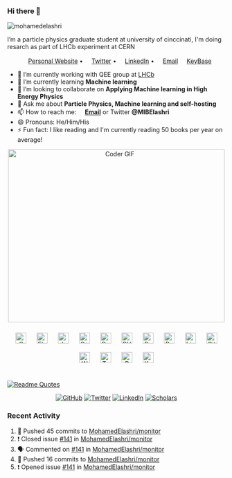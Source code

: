 ### Hi there 👋

<p align="left"> <img src="https://komarev.com/ghpvc/?username=mohamedelashri" alt="mohamedelashri" /> </p>

I’m a particle physics graduate student at university of cinccinati, I'm doing resarch as part of LHCb experiment at CERN

<p align="center">
  <a href="https://melashri.net/"><img src="https://img.icons8.com/color/96/000000/internet.png" height="16"/>Personal Website</a> •
  <a href="https://twitter.com/MIBElashri"><img src="https://img.icons8.com/color/96/000000/twitter-circled.png" height="16"/>Twitter</a> •
  <a href="https://www.linkedin.com/in/mohamedelashri1/"><img src="https://img.icons8.com/color/96/000000/linkedin-circled.png" height="16"/>LinkedIn</a> •
  <a href="mailto:elashrmr@mail.uc.edu"><img src="https://img.icons8.com/color/96/000000/email.png" height="16"/>Email</a>
  <a href="https://keybase.io/melashri"><img src="https://icons-for-free.com/iconfiles/png/512/Keybase-1324888733257538805.png" height="16"/>KeyBase</a>

</p>



- 🔭 I’m currently working with QEE group at [LHCb](https://home.cern/science/experiments/lhcb)
- 🌱 I’m currently learning **Machine learning** 
- 👯 I’m looking to collaborate on **Applying Machine learning in High Energy Physics**
- 💬 Ask me about **Particle Physics, Machine learning and self-hosting**
- 📫 How to reach me: **<a href="mailto:elashrmr@mail.uc.edu"><img src="https://img.icons8.com/color/96/000000/email.png" height="16"/>Email</a>** or Twitter **@MIBElashri** 
- 😄 Pronouns: He/Him/His
- ⚡ Fun fact: I like reading and I'm currently  reading 50 books per year on average!




<p  align="center"><img src="https://media.giphy.com/media/SWoSkN6DxTszqIKEqv/giphy.gif" alt="Coder GIF" width="500" height="400">
	
<div align="center">  
<img style="margin: 10px" src="https://profilinator.rishav.dev/skills-assets/c-original.svg" alt="C" height="25" />  
<img style="margin: 10px" src="https://profilinator.rishav.dev/skills-assets/electron-original.svg" alt="Electron" height="25" />  
<img style="margin: 10px" src="https://profilinator.rishav.dev/skills-assets/javascript-original.svg" alt="JavaScript" height="25" />  
<img style="margin: 10px" src="https://profilinator.rishav.dev/skills-assets/cplusplus-original.svg" alt="C++" height="25" />  
<img style="margin: 10px" src="https://profilinator.rishav.dev/skills-assets/docker-original-wordmark.svg" alt="Docker" height="25" />  
<img style="margin: 10px" src="https://profilinator.rishav.dev/skills-assets/php-original.svg" alt="PHP" height="25" />  
<img style="margin: 10px" src="https://profilinator.rishav.dev/skills-assets/python-original.svg" alt="Python" height="25" />  
<img style="margin: 10px" src="https://profilinator.rishav.dev/skills-assets/gnu_bash-icon.svg" alt="Bash" height="25" />  
<img style="margin: 10px" src="https://profilinator.rishav.dev/skills-assets/linux-original.svg" alt="Linux" height="25" />  
<img style="margin: 10px" src="https://profilinator.rishav.dev/skills-assets/git-scm-icon.svg" alt="Git" height="25" />  
<img style="margin: 10px" src="https://profilinator.rishav.dev/skills-assets/wordpress.png" alt="WordPress" height="25" />  
<img style="margin: 10px" src="https://profilinator.rishav.dev/skills-assets/tensorflow-icon.svg" alt="TensorFlow" height="25" />  
<img style="margin: 10px" src="https://profilinator.rishav.dev/skills-assets/r.svg" alt="R" height="25" />  
<img style="margin: 10px" src="https://profilinator.rishav.dev/skills-assets/keras.png" alt="Keras" height="25" />  
</div>  

<br/>  


 [![Readme Quotes](https://quotes-github-readme.vercel.app/api?type=horizontal&theme=dark)](https://github.com/piyushsuthar/github-readme-quotes) 



<p align="center">
	<a href="https://github.com/MohamedElashri"><img src="https://img.shields.io/github/followers/MohamedElashri.svg?label=GitHub&style=social" alt="GitHub"></a>
	<a href="https://twitter.com/MIBElashri"><img src="https://img.shields.io/twitter/follow/MIBElashri?label=Twitter&style=social" alt="Twitter"></a>
	<a href="https://www.linkedin.com/in/mohamedelashri1"><img src="https://img.shields.io/badge/LinkedIn--_.svg?style=social&logo=linkedin" alt="LinkedIn"></a>
	<a href="https://scholar.google.com/citations?user=XtPg3SIAAAAJ&hl=en"><img src="https://img.shields.io/badge/Scholar-1k-_.svg?style=social&logo=google-scholar" alt="Scholars"></a>
</p>

### Recent Activity

<!--START_SECTION:activity-->
1. 🚀 Pushed 45 commits to [MohamedElashri/monitor](https://github.com/MohamedElashri/monitor)
2. ❗️ Closed issue [#141](https://github.com/MohamedElashri/monitor/issues/141) in [MohamedElashri/monitor](https://github.com/MohamedElashri/monitor)
3. 🗣 Commented on [#141](https://github.com/MohamedElashri/monitor/issues/141) in [MohamedElashri/monitor](https://github.com/MohamedElashri/monitor)
4. 🚀 Pushed 16 commits to [MohamedElashri/monitor](https://github.com/MohamedElashri/monitor)
5. ❗️ Opened issue [#141](https://github.com/MohamedElashri/monitor/issues/141) in [MohamedElashri/monitor](https://github.com/MohamedElashri/monitor)
<!--END_SECTION:activity-->

